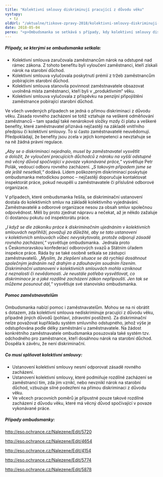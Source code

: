```yaml
---
title: "Kolektivní smlouvy diskriminují pracující z důvodu věku"
vystupy:
  - tz
oldUrl: "/aktualne/tiskove-zpravy-2018/kolektivni-smlouvy-diskriminuji-pracujici-z-duvodu-veku"
date: 2018-05-04
perex: "<p>Ombudsmanka se setkává s případy, kdy kolektivní smlouvy diskriminují pracující z důvodu věku. Obvykle se jedná o situace, kdy je se zaměstnanci zacházeno rozdílně, protože získali nárok na starobní důchod. V této situaci pak přicházejí o benefity, které jsou poskytovány jejich mladším spolupracovníkům. Pokud však takové zacházení nemá věcný důvod spočívající v povaze vykonávané práce, jedná se o přímou diskriminaci z důvodu věku. Lidé se mohou obrátit na soud či inspekci práce.</p>"
---
```


<!-- imported from the old website -->

<h5>Případy, se kterými se ombudsmanka setkala:</h5> <p></p><ul><li>Kolektivní smlouva zaručovala zaměstnancům nárok na odstupné nad rámec zákona. Z tohoto benefitu byli vyloučení zaměstnanci, kteří získali nárok na starobní důchod.</li><li>Kolektivní smlouva vylučovala poskytnutí prémií z tržeb zaměstnancům pobírajícím starobní důchod.</li><li>Kolektivní smlouva stanovila povinnost zaměstnavatele obsazovat uvolněná místa zaměstnanci, kteří byli v „produktivním“ věku.</li><li>Kolektivní smlouva vylučovala z příspěvku na penzijní připojištění zaměstnance pobírající starobní důchod.</li></ul><p></p> <p>Ve všech uvedených případech se jedná o přímou diskriminaci z důvodu věku. Zásada rovného zacházení se totiž vztahuje na veškeré odměňování zaměstnanců – tam spadají také nenárokové složky mzdy či platu a veškeré benefity, které zaměstnavatel přiznává nejčastěji na základě vnitřního předpisu či kolektivní smlouvy. To si často zaměstnavatelé neuvědomují. Předpokládají, že benefity jsou zcela v jejich kompetenci a nevztahuje se na ně žádná právní regulace.</p> <p>„<i>Aby se o diskriminaci nejednalo, musel by zaměstnavatel vysvětlit a doložit, že vyloučení pracujících důchodců z nároku na vyšší odstupné má věcný důvod spočívající v povaze vykonávané práce,</i>“ vysvětluje Petr Polák, vedoucí odboru rovného zacházení. „<i>S takovým případem jsme se ale ještě nesetkali,</i>“ dodává. Lidem poškozeným diskriminací poskytuje ombudsmanka metodickou pomoc – nejčastěji doporučuje kontaktovat inspektorát práce, pokud neuspěli u zaměstnavatele či příslušné odborové organizace.</p> <p>V případech, které ombudsmanka řešila, se diskriminační ustanovení dostala do kolektivních smluv na základě kolektivního vyjednávání. Zaměstnavatelé a odborové organizace nesou za obsah smluv společnou odpovědnost. Měli by proto zjednat nápravu a nečekat, až je někdo zažaluje či dostanou pokutu od inspektorátu práce. </p> <p>„<i>I když se dle zákoníku práce k diskriminačním ujednáním v kolektivních smlouvách nepřihlíží, považuji za důležité, aby se tato ustanovení v kolektivních smlouvách vůbec nevyskytovala, protože odporují zásadě rovného zacházení,</i>“ vysvětluje ombudsmanka.  Jednala proto s Českomoravskou konfederací odborových svazů a Státním úřadem inspekce práce. Ráda by se také osobně setkala se zástupci zaměstnavatelů. „<i>Myslím, že zlepšení situace se dá rychleji dosáhnout společným jednáním než drahým a zdlouhavým soudním řízením. Diskriminační ustanovení v kolektivních smlouvách mohla vzniknout z neznalosti či nevědomosti. Je neustále potřeba vysvětlovat, co diskriminace je a jaké rozdílné zacházení zákon nepřipouští. Jen tak se můžeme posunout dál,</i>“ vysvětluje své stanovisko ombudsmanka.</p> <h5>Pomoc zaměstnavatelům</h5> <p>Ombudsmanka nabízí pomoc i zaměstnavatelům. Mohou se na ni obrátit s dotazem, zda kolektivní smlouva nediskriminuje pracující z důvodu věku, případně jiných důvodů (pohlaví, zdravotní postižení). Za diskriminační nelze považovat kupříkladu systém smluvního odstupného, jehož výše je odstupňována podle délky zaměstnání u zaměstnavatele. Na žádost konkrétního zaměstnavatele ombudsmanka posuzovala také systém tzv. odchodného pro zaměstnance, kteří dosáhnou nárok na starobní důchod. Dospěla k závěru, že není diskriminační.</p> <h5>Co musí splňovat kolektivní smlouvy:</h5> <p></p><ul><li>Ustanovení kolektivní smlouvy nesmí odporovat zásadě rovného zacházení.</li><li>Ustanovení kolektivní smlouvy, které podmiňuje rozdílné zacházení se zaměstnanci tím, zda jim vznikl, nebo nevznikl nárok na starobní důchod, vzbuzuje silné podezření na přímou diskriminaci z důvodu věku.</li><li>Ve věcech pracovních poměrů je přípustné pouze takové rozdílné zacházení z důvodu věku, které má věcný důvod spočívající v povaze vykonávané práce.</li></ul> <h5>Případy ombudsmanky:</h5> <p><a title="Otevření do nového okna" href="http://eso.ochrance.cz/Nalezene/Edit/5720" target="_blank">http://eso.ochrance.cz/Nalezene/Edit/5720</a> </p> <p><a title="Otevření do nového okna" href="http://eso.ochrance.cz/Nalezene/Edit/4654" target="_blank">http://eso.ochrance.cz/Nalezene/Edit/4654</a> </p> <p><a title="Otevření do nového okna" href="http://eso.ochrance.cz/Nalezene/Edit/4154" target="_blank">http://eso.ochrance.cz/Nalezene/Edit/4154</a> </p> <p><a title="Otevření do nového okna" href="http://eso.ochrance.cz/Nalezene/Edit/5774" target="_blank">http://eso.ochrance.cz/Nalezene/Edit/5774</a> </p> <p><a title="Otevření do nového okna" href="http://eso.ochrance.cz/Nalezene/Edit/5878" target="_blank">http://eso.ochrance.cz/Nalezene/Edit/5878</a> </p><br />
